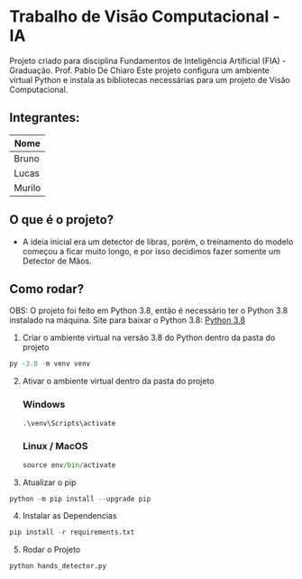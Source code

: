 # Trabalho de Visão Computacional - IA
Projeto criado para disciplina Fundamentos de Inteligência Artificial (FIA) - Graduação. Prof. Pablo De Chiaro
Este projeto configura um ambiente virtual Python e instala as bibliotecas necessárias para um projeto de Visão Computacional.

## Integrantes: 
| Nome    |
|---------|
| Bruno   |
| Lucas   |
| Murilo  |



## O que é o projeto?

- A ideia inicial era um detector de libras, porém, o treinamento do modelo começou a ficar muito longo,
e por isso decidimos fazer somente um Detector de Mãos.

## Como rodar?

OBS: O projeto foi feito em Python 3.8, então é necessário ter o Python 3.8 instalado na máquina. Site para baixar o Python 3.8: [Python 3.8](https://www.python.org/downloads/release/python-380/)


1. Criar o ambiente virtual na versão 3.8 do Python dentro da pasta do projeto

```python
py -3.8 -m venv venv
```

2. Ativar o ambiente virtual dentro da pasta do projeto
    ### Windows
    ```python
    .\venv\Scripts\activate
    ```
    ### Linux / MacOS
    ```python
    source env/bin/activate
    ```    

3. Atualizar o pip 

```python
python -m pip install --upgrade pip
```

4. Instalar as Dependencias

```python
pip install -r requirements.txt
```

5. Rodar o Projeto

```python
python hands_detector.py
```
